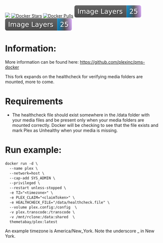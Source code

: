 [![](https://images.microbadger.com/badges/image/themetabay/plex.svg)](https://microbadger.com/images/themetabay/plex "Get your own image badge on microbadger.com")  [![Docker Stars](https://img.shields.io/docker/stars/themetabay/plex.svg)](https://hub.docker.com/r/themetabay/plex/)  [![Docker Pulls](https://img.shields.io/docker/pulls/themetabay/plex.svg)](https://hub.docker.com/r/themetabay/plex/) ![Image Layers](./.github/badges/layers.svg)
<img src="./.github/badges/layers.svg">

# Information:
More information can be found here: https://github.com/plexinc/pms-docker

This fork expands on the healthcheck for verifying media folders are mounted, more to come.

# Requirements
- The healthcheck file should exist somewhere in the /data folder with your media files and be present only when your media folders are mounted correctly. Docker will be checking to see that the file exists and mark Plex as Unhealthy when your media is missing.

# Run example:
```
docker run -d \
  --name plex \
  --network=host \
  --cap-add SYS_ADMIN \
  --privileged \
  --restart unless-stopped \
  -e TZ="<timezone>" \
  -e PLEX_CLAIM="<claimToken>" \
  -e HEALTHCHECK_FILE="/data/healthcheck.file" \
  --volume plex.config:/config  \
  -v plex.transcode:/transcode \
  -v /mnt/rclone:/data:shared  \
  themetabay/plex:latest
```

An example timezone is America/New_York. Note the underscore _ in New York. 
